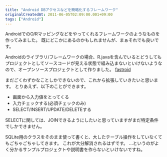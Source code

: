```yaml
---
title: "Android DBアクセスなどを簡略化するフレームワーク"
originalCreatedAt: 2011-06-05T02:09:00.001+09:00
tags: ["Android"]
---
```

AndroidでのO/Rマッピングなどをやってくれるフレームワークのようなものを作ってみました。
既にどこかにあるのかもしれませんが、まぁそれでも良いです。
<!--more-->
Androidのライブラリ/フレームワークの場合、R.javaを含んでいるとどうしてもプロジェクトとしてソースコードが見える状態で組み込まないといけないようなので、オープンソースプロジェクトとして作りました。
[fastroid](https://github.com/ksoichiro/fastroid)

まだごくわずかなことしかできないので、これから拡張していきたいと思います。
とりあえず、以下のことができます。
- 画面から入力値をとってくる
- 入力チェックする(必須チェックのみ)
- SELECT/INSERT/UPDATE/DELETEする

SELECTに関しては、JOINできるようにしたいと思っていますがまだ特定条件でしかできません。

SQLite用のクラスをそのまま使って書くと、大したテーブル操作をしていなくてもごちゃごちゃしてきます。
これが大分解消されるはずです。
…というのがよく分かるサンプルプロジェクトや説明書を作らないといけないですね。
